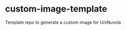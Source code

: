 # custom-image-template
Template repo to generate a custom image for UniNuvola

<!--commento giusto per cambiare un po' il file-->